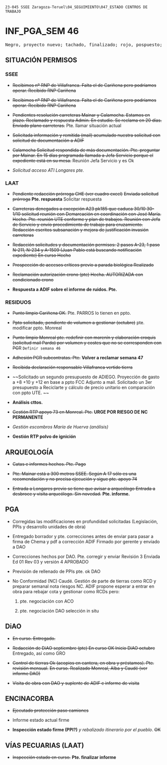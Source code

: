 `23-045 SSEE Zaragoza-Teruel\04_SEGUIMIENTO\047_ESTADO CENTROS DE TRABAJO`
# INF_PGA_SEM 46


<pre>Negro, proyecto nuevo; tachado, finalizado; rojo, pospuesto; rojo bold pospuesto; subrayado amarillo y anterior retraso</pre>

## SITUACIÓN PERMISOS

### SSEE

- ~~Recibimos nº RNP de Villafranca. Falta el de Cariñena pero podríamos operar. Recibido RNP Cariñena~~
- ~~Recibimos nº RNP de Villafranca. Falta el de Cariñena pero podríamos operar. Recibido RNP Cariñena~~

- ~~Pendientes resolución carreteras Mainar y Calamocha. Estamos en plazo. Reclamado y respuesta Admin. En estudio. Se reclama en 20 días. Enviado plano carreteras.~~ Pte. llamar situación actual

- ~~Solicitada información y remitida (mail) acumulado nuestra solicitud con solicitud de documentación a ADIF~~

- ~~Calamocha Solicitud respondida de más documentación. Pte. preguntar por Mainar. En 15 días programada llamada a Jefa Servicio porque el expediente está en su mesa.~~ Reunión Jefa Servicio y es Ok 

- *Solicitud acceso ATI Longares pte.*

### LAAT

- ~~Pendiente redacción prórroga CHE (ver cuadro excel)~~ ~~Enviada solicitud prórroga~~ **Pte. respuesta** Solicitar respuesta

- ~~Carreteras denegados a excepción A23 pk185 que caduca 30/10 30-1/10 solicitud reunión con Demarcación en coordinación con José María. Hecho. Pte. reunión UTE conforme y plan de trabajos. Reunión con Jefa de Servicio y envío procedimiento de trabajo para cruzamiento. Redacción escritos subsanación y mejora de justificación invasión carreteras~~

- ~~Redacción solicitudes y documentación permisos: 2 pasos A-23, 1 paso N-211, N-234 y A-1509 (Juan Pablo está buscando notificación expediente) En curso Hecho~~

- ~~Prospección de accesos críticos previo a parada biológica Realizado~~

- ~~Reclamación autorización crono (pte) Hecha. AUTORIZADA con condicionado crono~~

- **Respuesta a ADIF sobre el informe de ruidos. Pte.**

### RESIDUOS

- ~~Punto limpio Cariñena OK.~~ Pte. PARROS lo tienen en ppto. 

- ~~Ppto solicitado, pendiente de volumen a gestionar (octubre)~~ pte. modificar ppto. Monreal

- ~~Punto limpio Monreal pte. redefinir con morenín y elaboración croquis (solicitud mail Pardo) por volumen y costes que no se corresponden con PG~~R `Definir semana 46`

- ~~Adhesión PGR subcontratas. Pte.~~ **Volver a reclamar semana 47**

- ~~Recibida declaración responsable Villafranca vertido tierra~~

- ~~Solicitado un segundo presupuesto de ADIEGO. Proyección de gasto a +8 +10 y +12 en base a ppto FCC Adjunto a mail. Solicitado un 3er presupuesto a Reciclarte y cálculo de precio unitario en comparación con ppto UTE. ~~

- **Análisis cttos.**

- ~~Gestión RTP apoyo 73 en Monreal. Pte.~~ **URGE POR RIESGO DE NC PERMANENTE**

- *Gestión escombros María de Huerva (análisis)*

- **Gestión RTP polvo de ignición**


## ARQUEOLOGÍA

- ~~Catas e informes hechos. Pte. Pago~~

- ~~Pte. Mainar está a 300 metros SSEE. Según A 17 sólo es una recomendación y no precisa ejecución y sigue pte. apoyo 74~~

- ~~Entrada a Longares previo se tiene que avisar a arqueólogo Entrada a desbroce y visita arqueólogo. Sin novedad.~~ **Pte. informe.**

## PGA

- Corregidas las modificaciones en profundidad solicitadas (Legislación, PPIs y desarrollo unidades de obra)

- Entregado borrador y pte. correcciones antes de enviar para pasar a firma de Chema y pdf a corrección ADIF Firmado por gerente y enviado a DAO

- Correcciones hechos por DAO. Pte. corregir y enviar Revisión 3 Enviada Ed 01 Rev 03 y versión 4 APROBADO

- Previsión de rellenado de PPIs pte. ok DAO

- No Conformidad (NC) Caudé. Gestión de parte de tierras como RCD y preparar semanal nota riesgos NC. ADIF propone esperar a entrar en obra para rebajar cota y gestionar como RCDs pero:

    1. pte. negociación con ACO

    2. pte. negociación DAO selección in situ


## DiAO

- ~~En curso. Entregado.~~

- ~~Redacción de DiAO septiembre (pte) En curso OK Inicio DiAO octubre~~ Entregado, así como GRO

- ~~Control de tierras Ok (acopios en cantera, en obra y préstamos). Pte. revisión mensual.~~ ~~En curso. Realizado Monreal, Alba y Caudé (ver informe DAO)~~

- ~~Visita de obra con DAO y suplente de ADIF e informe de visita~~


## ENCINACORBA

- ~~Ejecutado protección paso camiones~~

- Informe estado actual firme

- **Inspección estado firme (PPI?)** *y rebalizado itinerario por el pueblo*. ~~OK~~

## VÍAS PECUARIAS (LAAT)

- ~~Inspección estado en curso.~~ **Pte. finalizar informe**
